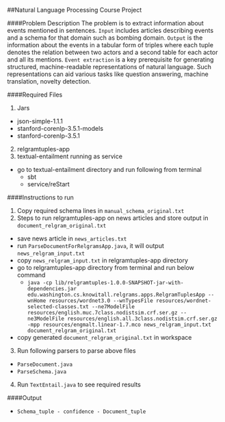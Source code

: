 ##Natural Language Processing Course Project

####Problem Description
The problem is to extract information about events mentioned in sentences. `Input` includes articles describing events and a schema for that domain such as bombing domain. `Output` is the information about the events in a tabular form of triples where each tuple denotes the relation between two actors and a second table for each actor and all its mentions. `Event extraction` is a key prerequisite for generating structured, machine-readable representations of natural language. Such representations can aid various tasks like question answering, machine translation, novelty detection.

####Required Files
1. Jars
  - json-simple-1.1.1
  - stanford-corenlp-3.5.1-models
  - stanford-corenlp-3.5.1
2. relgramtuples-app
3. textual-entailment running as service
  - go to textual-entailment directory and run following from terminal
    - sbt
    - service/reStart


####Instructions to run
1. Copy required schema lines in `manual_schema_original.txt`
2. Steps to run relgramtuples-app on news articles and store output in `document_relgram_original.txt`
  - save news article in `news_articles.txt`
  - run `ParseDocumentForRelgramsApp.java`, it will output `news_relgram_input.txt`
  - copy `news_relgram_input.txt` in relgramtuples-app directory
  - go to relgramtuples-app directory from terminal and run below command
    - `java -cp lib/relgramtuples-1.0.0-SNAPSHOT-jar-with-dependencies.jar edu.washington.cs.knowitall.relgrams.apps.RelgramTuplesApp --wnHome resources/wordnet3.0 --wnTypesFile resources/wordnet-selected-classes.txt --ne7ModelFile resources/english.muc.7class.nodistsim.crf.ser.gz --ne3ModelFile resources/english.all.3class.nodistsim.crf.ser.gz -mpp resources/engmalt.linear-1.7.mco news_relgram_input.txt document_relgram_original.txt`
  - copy generated `document_relgram_original.txt` in workspace
3. Run following parsers to parse above files
  - `ParseDocument.java`
  - `ParseSchema.java`
4. Run `TextEntail.java` to see required results

####Output
- `Schema_tuple - confidence - Document_tuple`

